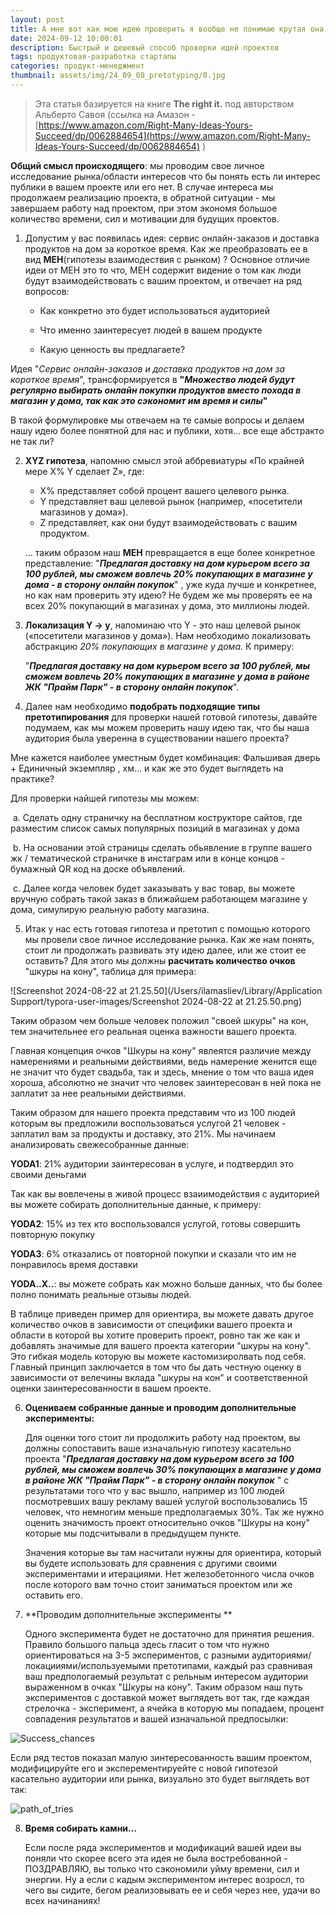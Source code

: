 ```yaml
---
layout: post
title: А мне вот как мою идею проверить я вообще не понимаю крутая она или нет?
date: 2024-09-12 10:00:01
description: Быстрый и дешевый способ проверки идей проектов 
tags: продуктовая-разработка стартапы
categories: продукт-менеджмент
thumbnail: assets/img/24_09_08_pretotyping/0.jpg
---
```


> Эта статья базируется на книге  **The right it.**  под авторством Альберто Савоя (ссылка на Амазон - [https://www.amazon.com/Right-Many-Ideas-Yours-Succeed/dp/0062884654](https://www.amazon.com/Right-Many-Ideas-Yours-Succeed/dp/0062884654) ) 

**Общий смысл происходящего**: мы проводим свое личное исследование рынка/области интересов что бы понять есть ли интерес публики в вашем проекте или его нет. В случае интереса мы продолжаем реализацию проекта, в обратной ситуации - мы завершаем работу над проектом, при этом экономя большое количество времени, сил и мотивации для будущих проектов.



1.  Допустим у вас появилась идея: сервис онлайн-заказов и доставка продуктов на дом за короткое время. Как же преобразовать ее в вид **MEH**(гипотезы взаимодествия с рынком) ? Основное отличие идеи от MEH это то что, MEH содержит видение о том как люди будут взаимодействовать с вашим проектом, и отвечает на ряд вопросов:

    * Как конкретно это будет использоваться аудиторией

    * Что именно заинтересует людей в вашем продукте

    * Какую ценность вы предлагаете?

Идея "*Сервис онлайн-заказов и доставка продуктов на дом за короткое время*", трансформируется в  **"*Множество людей будут регулярно выбирать онлайн покупки продуктов вместо похода в магазин у дома, так как это сэкономит им время и силы*"** 

В такой формулировке мы отвечаем на те самые вопросы и делаем нашу идею более понятной для нас и публики, хотя... все еще абстракто не так ли?



2. **XYZ гипотеза**, напомню смысл этой аббревиатуры «По крайней мере X% Y сделает Z», где:

   * X% представляет собой процент вашего целевого рынка.
   * Y представляет ваш целевой рынок (например, «посетители магазинов у дома»).
   * Z представляет, как они будут взаимодействовать с вашим продуктом.

   ... таким образом наш **MEH** превращается в еще более конкретное представление: "***Предлагая доставку на дом курьером всего за 100 рублей, мы сможем вовлечь 20% покупающих в магазине у дома - в сторону онлайн покупок***" , уже куда лучше и конкретнее, но как нам проверить эту идею? Не будем же мы проверять ее на всех 20% покупающий в магазинах у дома, это миллионы людей.

3. **Локализация Y -> y**, напоминаю что Y - это наш целевой рынок («посетители магазинов у дома»). Нам необходимо локализовать абстракцию *20% покупающих в магазине у дома*. К примеру:

   "***Предлагая доставку на дом курьером всего за 100 рублей, мы сможем вовлечь 20% покупающих в магазине у дома в районе ЖК "Прайм Парк" - в сторону онлайн покупок***".

4. Далее нам необходимо **подобрать подходящие типы претотипирования** для проверки нашей готовой гипотезы, давайте подумаем, как мы можем проверить нашу идею так, что бы наша аудитория была уверенна в существовании нашего проекта? 

Мне кажется наиболее уместным будет комбинация: Фальшивая дверь + Единичный экземпляр , хм...  и как же это будет выглядеть на практике?

Для проверки найшей гипотезы мы можем:

​	a.  Сделать одну страничку на бесплатном кострукторе сайтов, где разместим список самых популярных позиций в магазинах у дома

​	b. На основании этой страницы сделать обьявление в группе вашего жк / тематической страничке в инстаграм или в конце концов - бумажный QR код на доске объявлений. 

​	c. Далее когда человек будет заказывать у вас товар, вы можете вручную собрать такой заказ в ближайшем работающем магазине у дома, симулирую реальную работу магазина. 

5. Итак у нас есть готовая гипотеза и претотип с помощью которого мы провели свое личное исследование рынка. Как же нам понять, стоит ли продолжать развивать эту идею далее, или же стоит ее оставить? Для этого мы должны **расчитать количество очков** "шкуры на кону", таблица для примера:

![Screenshot 2024-08-22 at 21.25.50](/Users/ilamasliev/Library/Application Support/typora-user-images/Screenshot 2024-08-22 at 21.25.50.png)



Таким образом чем больше человек положил "своей шкуры" на кон, тем значительнее его реальная оценка важности вашего проекта. 

Главная концепция очков "Шкуры на кону" явлеятся различие между намерениями и реальными действиями, ведь намерение женится еще не значит что будет свадьба, так и здесь, мнение о том что ваша идея хороша, абсолютно не значит что человек заинтересован в ней пока не заплатит за нее реальными действиями.

Таким образом для нашего проекта представим что из 100 людей которым вы предложили воспользоваться услугой 21 человек - заплатил вам за продукты и доставку, это 21%. Мы начинаем анализировать свежесобранные данные:

**YODA1**:  21% аудитории заинтересован в услуге, и подтвердил это своими деньгами

Так как вы вовлечены в живой процесс взаиимодействия с аудиторией вы можете собирать дополнительные данные, к примеру:

**YODA2**:  15% из тех кто воспользовался услугой, готовы совершить повторную покупку

**YODA3**: 6% отказались от повторной покупки и сказали что им не понравилось время доставки

**YODA..X..**: вы можете собрать как можно больше данных, что бы более полно понимать реальные отзывы людей.

В таблице приведен пример для ориентира, вы можете давать другое количество очков в зависимости от специфики вашего проекта и области в которой вы хотите проверить проект, ровно так же как и добавлять значимые для вашего проекта категории "шкуры на кону". Это гибкая модель которую вы можете кастомизиролвать под себя. Главный принцип заключается в том что бы дать честную оценку в зависимости от велечины вклада "шкуры на кон" и соответственной оценки заинтересованности в вашем проекте.



6. **Оцениваем собранные данные и проводим дополнительные эксперименты:**

   Для оценки того стоит ли продолжить работу над проектом, вы должны сопоставить ваше изначальную гипотезу касательно проекта "***Предлагая доставку на дом курьером всего за 100 рублей, мы сможем вовлечь 30% покупающих в магазине у дома в районе ЖК "Прайм Парк" - в сторону онлайн покупок*** " с результатами того что у вас вышло, например из 100 людей посмотревших вашу рекламу вашей услугой воспользовались 15 человек, что немногим меньше предполагаемых 30%. Так же нужно оценить значимость проект относительно очков "Шкуры на кону" которые мы подсчитывали в предыдущем пункте. 

   Значения которые вы там насчитали нужны для ориентира, который вы будете использовать для сравнения с другими своими экспериментами и итерациями. Нет железобетонного числа очков после которого вам точно стоит заниматься проектом или же оставить его. 

7. **Проводим дополнительные эксперименты **

   Одного эксперимента будет не достаточно для принятия решения. Правило большого пальца здесь гласит о том что нужно ориентироваться на 3-5 экспериментов, с разными аудиториями/локацииями/используемыми претотипами, каждый раз сравнивая ваш предпологаемый результат с рельным интересом аудитории выраженном в очках "Шкуры на кону". Таким образом наш путь экспериментов с доставкой может выглядеть вот так, где каждая стрелочка - эксперимент, а ячейка в которую мы попадаем, процент совпадения результатов и вашей изначальной предпосылки:

![Success_chances](/Users/ilamasliev/Desktop/Success_chances.png)



Если ряд тестов показал малую зинтересованность вашим проектом, модифицируйте его и эксперементируейте с новой гипотезой касательно аудитории или рынка, визуально это будет выглядеть вот так:

![path_of_tries](/Users/ilamasliev/Desktop/path_of_tries.png)

8. **Время собирать камни...**

   Если после ряда экспериментов и модификаций вашей идеи вы поняли что скорее всего эта идея не была востребованной - ПОЗДРАВЛЯЮ, вы только что сэкономили уйму времени, сил и энергии. Ну а если с кадым экспериментом интерес возросл, то чего вы сидите, бегом реализовывать ее и себя через нее, удачи во всех начинаниях!